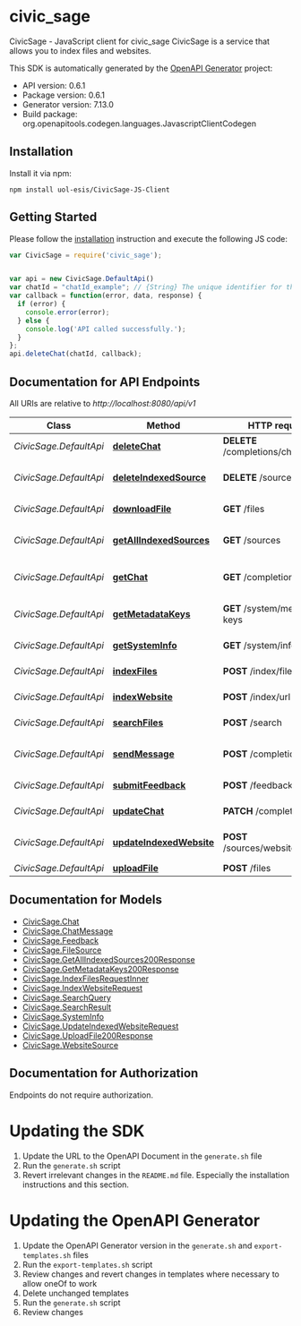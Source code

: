 # civic_sage

CivicSage - JavaScript client for civic_sage
CivicSage is a service that allows you to index files and websites.

This SDK is automatically generated by the [OpenAPI Generator](https://openapi-generator.tech) project:

- API version: 0.6.1
- Package version: 0.6.1
- Generator version: 7.13.0
- Build package: org.openapitools.codegen.languages.JavascriptClientCodegen

## Installation

Install it via npm:

```shell
npm install uol-esis/CivicSage-JS-Client
```

## Getting Started

Please follow the [installation](#installation) instruction and execute the following JS code:

```javascript
var CivicSage = require('civic_sage');


var api = new CivicSage.DefaultApi()
var chatId = "chatId_example"; // {String} The unique identifier for the chat session
var callback = function(error, data, response) {
  if (error) {
    console.error(error);
  } else {
    console.log('API called successfully.');
  }
};
api.deleteChat(chatId, callback);

```

## Documentation for API Endpoints

All URIs are relative to *http://localhost:8080/api/v1*

Class | Method | HTTP request | Description
------------ | ------------- | ------------- | -------------
*CivicSage.DefaultApi* | [**deleteChat**](docs/DefaultApi.md#deleteChat) | **DELETE** /completions/chat | Delete a chat
*CivicSage.DefaultApi* | [**deleteIndexedSource**](docs/DefaultApi.md#deleteIndexedSource) | **DELETE** /sources | Delete indexed source
*CivicSage.DefaultApi* | [**downloadFile**](docs/DefaultApi.md#downloadFile) | **GET** /files | Download file
*CivicSage.DefaultApi* | [**getAllIndexedSources**](docs/DefaultApi.md#getAllIndexedSources) | **GET** /sources | Get all indexed sources
*CivicSage.DefaultApi* | [**getChat**](docs/DefaultApi.md#getChat) | **GET** /completions/chat | Create or retrieve a chat
*CivicSage.DefaultApi* | [**getMetadataKeys**](docs/DefaultApi.md#getMetadataKeys) | **GET** /system/metadata-keys | Get metadata keys
*CivicSage.DefaultApi* | [**getSystemInfo**](docs/DefaultApi.md#getSystemInfo) | **GET** /system/info | Get system information
*CivicSage.DefaultApi* | [**indexFiles**](docs/DefaultApi.md#indexFiles) | **POST** /index/file | Index new files
*CivicSage.DefaultApi* | [**indexWebsite**](docs/DefaultApi.md#indexWebsite) | **POST** /index/url | Index Website
*CivicSage.DefaultApi* | [**searchFiles**](docs/DefaultApi.md#searchFiles) | **POST** /search | Search for files
*CivicSage.DefaultApi* | [**sendMessage**](docs/DefaultApi.md#sendMessage) | **POST** /completions/chat | Send a message in a chat
*CivicSage.DefaultApi* | [**submitFeedback**](docs/DefaultApi.md#submitFeedback) | **POST** /feedback | Submit feedback
*CivicSage.DefaultApi* | [**updateChat**](docs/DefaultApi.md#updateChat) | **PATCH** /completions/chat | Update a chat
*CivicSage.DefaultApi* | [**updateIndexedWebsite**](docs/DefaultApi.md#updateIndexedWebsite) | **POST** /sources/websites/update | Update indexed website
*CivicSage.DefaultApi* | [**uploadFile**](docs/DefaultApi.md#uploadFile) | **POST** /files | Upload file


## Documentation for Models

 - [CivicSage.Chat](docs/Chat.md)
 - [CivicSage.ChatMessage](docs/ChatMessage.md)
 - [CivicSage.Feedback](docs/Feedback.md)
 - [CivicSage.FileSource](docs/FileSource.md)
 - [CivicSage.GetAllIndexedSources200Response](docs/GetAllIndexedSources200Response.md)
 - [CivicSage.GetMetadataKeys200Response](docs/GetMetadataKeys200Response.md)
 - [CivicSage.IndexFilesRequestInner](docs/IndexFilesRequestInner.md)
 - [CivicSage.IndexWebsiteRequest](docs/IndexWebsiteRequest.md)
 - [CivicSage.SearchQuery](docs/SearchQuery.md)
 - [CivicSage.SearchResult](docs/SearchResult.md)
 - [CivicSage.SystemInfo](docs/SystemInfo.md)
 - [CivicSage.UpdateIndexedWebsiteRequest](docs/UpdateIndexedWebsiteRequest.md)
 - [CivicSage.UploadFile200Response](docs/UploadFile200Response.md)
 - [CivicSage.WebsiteSource](docs/WebsiteSource.md)


## Documentation for Authorization

Endpoints do not require authorization.


# Updating the SDK

1. Update the URL to the OpenAPI Document in the `generate.sh` file
2. Run the `generate.sh` script
3. Revert irrelevant changes in the `README.md` file. Especially the installation instructions and this section.

# Updating the OpenAPI Generator

1. Update the OpenAPI Generator version in the `generate.sh` and `export-templates.sh` files
2. Run the `export-templates.sh` script
3. Review changes and revert changes in templates where necessary to allow oneOf to work
4. Delete unchanged templates
5. Run the `generate.sh` script
6. Review changes
